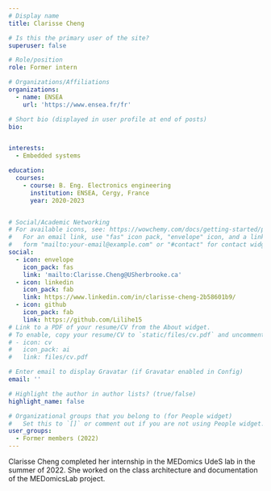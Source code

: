 ```yaml
---
# Display name
title: Clarisse Cheng

# Is this the primary user of the site?
superuser: false

# Role/position
role: Former intern

# Organizations/Affiliations
organizations:
  - name: ENSEA
    url: 'https://www.ensea.fr/fr'

# Short bio (displayed in user profile at end of posts)
bio: 


interests:
  - Embedded systems

education:
  courses:
    - course: B. Eng. Electronics engineering
      institution: ENSEA, Cergy, France
      year: 2020-2023


# Social/Academic Networking
# For available icons, see: https://wowchemy.com/docs/getting-started/page-builder/#icons
#   For an email link, use "fas" icon pack, "envelope" icon, and a link in the
#   form "mailto:your-email@example.com" or "#contact" for contact widget.
social:
  - icon: envelope
    icon_pack: fas
    link: 'mailto:Clarisse.Cheng@USherbrooke.ca'
  - icon: linkedin
    icon_pack: fab
    link: https://www.linkedin.com/in/clarisse-cheng-2b58601b9/
  - icon: github
    icon_pack: fab
    link: https://github.com/Lilihe15
# Link to a PDF of your resume/CV from the About widget.
# To enable, copy your resume/CV to `static/files/cv.pdf` and uncomment the lines below.
# - icon: cv
#   icon_pack: ai
#   link: files/cv.pdf

# Enter email to display Gravatar (if Gravatar enabled in Config)
email: ''

# Highlight the author in author lists? (true/false)
highlight_name: false

# Organizational groups that you belong to (for People widget)
#   Set this to `[]` or comment out if you are not using People widget.
user_groups:
  - Former members (2022)
---
```


Clarisse Cheng completed her internship in the MEDomics UdeS lab in the summer of 2022. She worked on the class 
architecture and documentation of the MEDomicsLab project.
